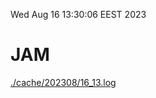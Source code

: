 Wed Aug 16 13:30:06 EEST 2023
# JAM
<a href='./cache/202308/16_13.log'>./cache/202308/16_13.log</a>
